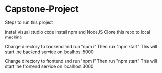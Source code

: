 # Capstone-Project
Steps to run this project

install visual studio code
install npm and NodeJS
Clone this repo to local machine

Change directory to backend and run "npm i"
Then run "npm start"
This will start the backend service on localhost:5000

Change directory to frontend and run "npm i"
Then run "npm start"
This will start the frontend service on localhost:3000
